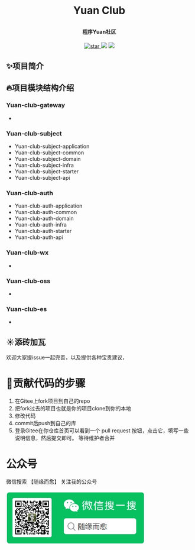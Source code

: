 <h1 align="center" style="margin: 30px 0 30px; font-weight: bold;">Yuan Club</h1>
<h4 align="center">程序Yuan社区</h4>
<p align="center">
<a href='https://gitee.com/zhyzyy2121/yaun_club/stargazers'>
<img src='https://gitee.com/zhyzyy2121/yuan_club/badge/star.svg?theme=dark' alt='star'>
</a>
<a href="#公众号"><img src="https://img.shields.io/badge/公众号-随缘而愈-orange.svg?style=plasticr"></a>
<a href="https://gitee.com/zhyzyy2121/yuan-frame">
<img src="https://img.shields.io/badge/version-v1.0-red.svg">
</a>
</p>

## ✨项目简介


## 🔥项目模块结构介绍
### Yuan-club-gateway
*
### Yuan-club-subject
* Yuan-club-subject-application
* Yuan-club-subject-common
* Yuan-club-subject-domain
* Yuan-club-subject-infra
* Yuan-club-subject-starter
* Yuan-club-subject-api
### Yuan-club-auth
* Yuan-club-auth-application
* Yuan-club-auth-common
* Yuan-club-auth-domain
* Yuan-club-auth-infra
* Yuan-club-auth-starter
* Yuan-club-auth-api
### Yuan-club-wx
* 
### Yuan-club-oss
*
### Yuan-club-es
*



## ☀️添砖加瓦
欢迎大家提issue一起完善，以及提供各种宝贵建议，


# 🐾贡献代码的步骤
1. 在Gitee上fork项目到自己的repo
2. 把fork过去的项目也就是你的项目clone到你的本地
3. 修改代码
4. commit后push到自己的库
5. 登录Gitee在你仓库首页可以看到一个 pull request 按钮，点击它，填写一些说明信息，然后提交即可。 等待维护者合并
# 公众号
微信搜索 【随缘而愈】 关注我的公众号
<p>
<a href="/images/weipng.png"><img src="/images/weipng.png" alt="weipng.png" border="0" /></a>
</p>
